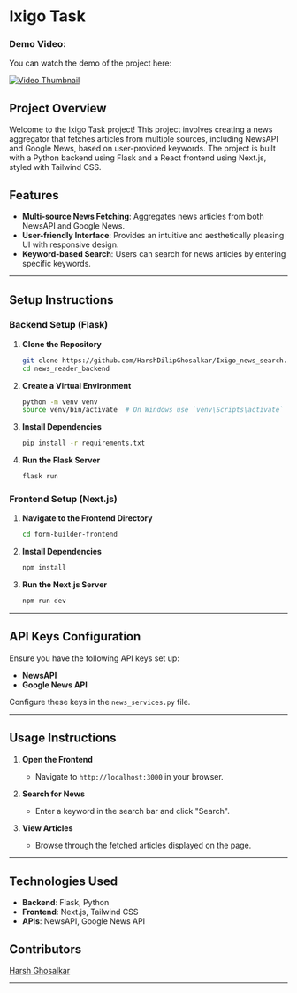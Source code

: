 
# Ixigo Task
### Demo Video:
You can watch the demo of the project here:






[![Video Thumbnail](https://github.com/user-attachments/assets/85bfa761-9610-4b4b-b7d2-8b949d3141e3)](https://github.com/user-attachments/assets/85bfa761-9610-4b4b-b7d2-8b949d3141e3)

## Project Overview

Welcome to the Ixigo Task project! This project involves creating a news aggregator that fetches articles from multiple sources, including NewsAPI and Google News, based on user-provided keywords. The project is built with a Python backend using Flask and a React frontend using Next.js, styled with Tailwind CSS. 

## Features

- **Multi-source News Fetching**: Aggregates news articles from both NewsAPI and Google News.
- **User-friendly Interface**: Provides an intuitive and aesthetically pleasing UI with responsive design.
- **Keyword-based Search**: Users can search for news articles by entering specific keywords.

---

## Setup Instructions

### Backend Setup (Flask)

1. **Clone the Repository**
   ```bash
   git clone https://github.com/HarshDilipGhosalkar/Ixigo_news_search.git
   cd news_reader_backend
   ```

2. **Create a Virtual Environment**
   ```bash
   python -m venv venv
   source venv/bin/activate  # On Windows use `venv\Scripts\activate`
   ```

3. **Install Dependencies**
   ```bash
   pip install -r requirements.txt
   ```

4. **Run the Flask Server**
   ```bash
   flask run
   ```

### Frontend Setup (Next.js)

1. **Navigate to the Frontend Directory**
   ```bash
   cd form-builder-frontend
   ```

2. **Install Dependencies**
   ```bash
   npm install
   ```

3. **Run the Next.js Server**
   ```bash
   npm run dev
   ```

---

## API Keys Configuration

Ensure you have the following API keys set up:

- **NewsAPI**
- **Google News API**

Configure these keys in the `news_services.py` file.

---

## Usage Instructions

1. **Open the Frontend**
   - Navigate to `http://localhost:3000` in your browser.

2. **Search for News**
   - Enter a keyword in the search bar and click "Search".

3. **View Articles**
   - Browse through the fetched articles displayed on the page.

---

## Technologies Used

- **Backend**: Flask, Python
- **Frontend**: Next.js, Tailwind CSS
- **APIs**: NewsAPI, Google News API


## Contributors

[Harsh Ghosalkar](https://github.com/HarshDilipGhosalkar)

---



